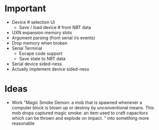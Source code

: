 # Important
* Device # selection UI
  * Save / load device # from NBT data
* UXN expansion memory slots
* Argument parsing (from serial i/o events)
* Drop memory when broken
* Serial Terminal
  * Escape code support
  * Save state to NBT data
* Serial device sided-ness
* Actually implement device sided-ness

# Ideas
* Work "Magic Smoke Demon: a mob that is spawned whenever a computer block is blown up or destroy by unconventional means. This mob drops captured magic smoke: an item used to craft capacitors which can be thrown and explode on impact.
  " into something more reasonable